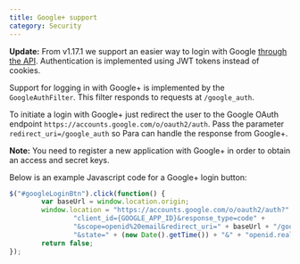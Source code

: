 ```yaml
---
title: Google+ support
category: Security
---
```


**Update:** From v1.17.1 we support an easier way to login with Google [through the API](#034-api-jwt-signin).
Authentication is implemented using JWT tokens instead of cookies.

Support for logging in with Google+ is implemented by the `GoogleAuthFilter`. This filter responds to requests at
`/google_auth`.

To initiate a login with Google+ just redirect the user to the Google OAuth endpoint
`https://accounts.google.com/o/oauth2/auth`. Pass the parameter `redirect_uri=/google_auth` so Para
can handle the response from Google+.

**Note:** You need to register a new application with Google+ in order to obtain an access and secret keys.

Below is an example Javascript code for a Google+ login button:

```js
$("#googleLoginBtn").click(function() {
		var baseUrl = window.location.origin;
		window.location = "https://accounts.google.com/o/oauth2/auth?" +
				"client_id={GOOGLE_APP_ID}&response_type=code" +
				"&scope=openid%20email&redirect_uri=" + baseUrl + "/google_auth" +
				"&state=" + (new Date().getTime()) + "&" + "openid.realm=" + baseUrl;
		return false;
});
```